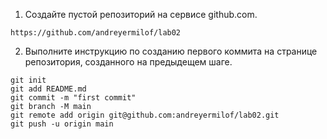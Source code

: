 1. Создайте пустой репозиторий на сервисе github.com.
```
https://github.com/andreyermilof/lab02
```
2. Выполните инструкцию по созданию первого коммита на странице репозитория, созданного на предыдещем шаге.
```
git init
git add README.md
git commit -m "first commit"
git branch -M main
git remote add origin git@github.com:andreyermilof/lab02.git
git push -u origin main
```

